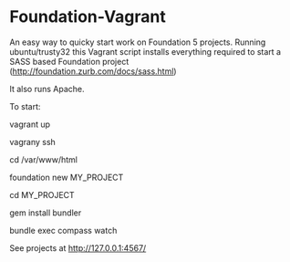# Foundation-Vagrant

An easy way to quicky start work on Foundation 5 projects. Running ubuntu/trusty32 this Vagrant script installs everything required to start a SASS based Foundation project (http://foundation.zurb.com/docs/sass.html)

It also runs Apache. 

To start:

vagrant up

vagrany ssh

cd /var/www/html

foundation new MY_PROJECT

cd MY_PROJECT

gem install bundler

bundle exec compass watch

See projects at http://127.0.0.1:4567/